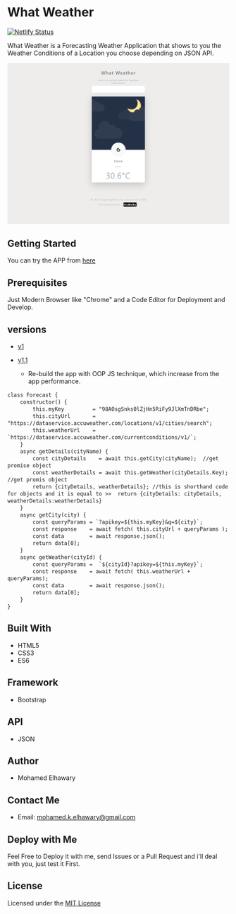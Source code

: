 # What Weather

[![Netlify Status](https://api.netlify.com/api/v1/badges/bf53e89a-78a1-4704-a28e-a820843356f2/deploy-status)](https://app.netlify.com/sites/what-weather14/deploys)

What Weather is a Forecasting Weather Application that shows to you the Weather Conditions of a Location you choose depending on JSON API.
  
![Screenshot](preview.png)


## Getting Started

You can try the APP from [here](https://mohamed-elhawary.github.io/what-weather/)

## Prerequisites

Just Modern Browser like "Chrome" and a Code Editor for Deployment and Develop.  

## versions  
* [v1](https://github.com/Mohamed-Elhawary/what-weather/tree/v1)  

* [v1.1](https://github.com/Mohamed-Elhawary/what-weather/tree/v1.1)  
  - Re-build the app with OOP JS technique, which increase from the app performance.
```
class Forecast {
    constructor() {
        this.myKey         = "98AOsgSnks0lZjHn5RiFy9JlXmTnDRbe";
        this.cityUrl       = "https://dataservice.accuweather.com/locations/v1/cities/search";
        this.weatherUrl    = `https://dataservice.accuweather.com/currentconditions/v1/`;
    }
    async getDetails(cityName) {
        const cityDetails    = await this.getCity(cityName);  //get promise object
        const weatherDetails = await this.getWeather(cityDetails.Key);  //get promis object
        return {cityDetails, weatherDetails}; //this is shorthand code for objects and it is equal to >>  return {cityDetails: cityDetails, weatherDetails:weatherDetails}
    }
    async getCity(city) {
        const queryParams = `?apikey=${this.myKey}&q=${city}`;
        const response    = await fetch( this.cityUrl + queryParams );
        const data        = await response.json();
        return data[0];
    }
    async getWeather(cityId) {
        const queryParams =  `${cityId}?apikey=${this.myKey}`;
        const response    = await fetch( this.weatherUrl + queryParams);
        const data        = await response.json();
        return data[0];
    }
}

```  

## Built With

* HTML5
* CSS3
* ES6  

## Framework

* Bootstrap  

## API  

* JSON

## Author

* Mohamed Elhawary  

## Contact Me  

* Email: mohamed.k.elhawary@gmail.com

## Deploy with Me

Feel Free to Deploy it with me, send Issues or a Pull Request and i'll deal with you, just test it First.

## License

Licensed under the [MIT License](LICENSE)



